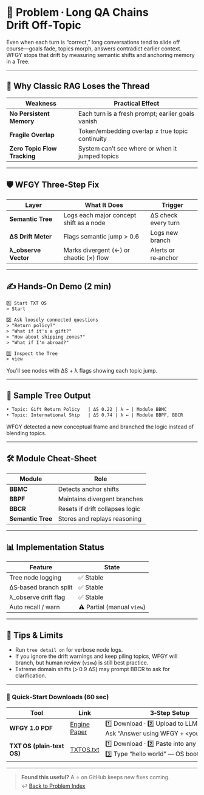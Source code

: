 # 📒 Problem · Long QA Chains Drift Off‑Topic

Even when each turn is “correct,” long conversations tend to slide off course—goals fade, topics morph, answers contradict earlier context. WFGY stops that drift by measuring semantic shifts and anchoring memory in a Tree.

---

## 🤔 Why Classic RAG Loses the Thread

| Weakness | Practical Effect |
|----------|------------------|
| **No Persistent Memory** | Each turn is a fresh prompt; earlier goals vanish |
| **Fragile Overlap** | Token/embedding overlap ≠ true topic continuity |
| **Zero Topic Flow Tracking** | System can’t see where or when it jumped topics |

---

## 🛡️ WFGY Three‑Step Fix

| Layer | What It Does | Trigger |
|-------|--------------|---------|
| **Semantic Tree** | Logs each major concept shift as a node | ΔS check every turn |
| **ΔS Drift Meter** | Flags semantic jump > 0.6 | Logs new branch |
| **λ_observe Vector** | Marks divergent (←) or chaotic (×) flow | Alerts or re‑anchor |

---

## ✍️ Hands‑On Demo (2 min)

```txt
1️⃣ Start TXT OS
> Start

2️⃣ Ask loosely connected questions
> "Return policy?"  
> "What if it's a gift?"  
> "How about shipping zones?"  
> "What if I'm abroad?"

3️⃣ Inspect the Tree
> view
````

You’ll see nodes with ΔS + λ flags showing each topic jump.

---

## 🔬 Sample Tree Output

```txt
• Topic: Gift Return Policy   | ΔS 0.22 | λ → | Module BBMC
• Topic: International Ship   | ΔS 0.74 | λ ← | Module BBPF, BBCR
```

WFGY detected a new conceptual frame and branched the logic instead of blending topics.

---

## 🛠 Module Cheat‑Sheet

| Module            | Role                            |
| ----------------- | ------------------------------- |
| **BBMC**          | Detects anchor shifts           |
| **BBPF**          | Maintains divergent branches    |
| **BBCR**          | Resets if drift collapses logic |
| **Semantic Tree** | Stores and replays reasoning    |

---

## 📊 Implementation Status

| Feature               | State                      |
| --------------------- | -------------------------- |
| Tree node logging     | ✅ Stable                   |
| ΔS‑based branch split | ✅ Stable                   |
| λ\_observe drift flag | ✅ Stable                   |
| Auto recall / warn    | ⚠️ Partial (manual `view`) |

---

## 📝 Tips & Limits

* Run `tree detail on` for verbose node logs.
* If you ignore the drift warnings and keep piling topics, WFGY will branch, but human review (`view`) is still best practice.
* Extreme domain shifts (> 0.9 ΔS) may prompt BBCR to ask for clarification.

---

### 🔗 Quick‑Start Downloads (60 sec)

| Tool                       | Link                                                | 3‑Step Setup                                                                             |
| -------------------------- | --------------------------------------------------- | ---------------------------------------------------------------------------------------- |
| **WFGY 1.0 PDF**           | [Engine Paper](https://zenodo.org/records/15630969) | 1️⃣ Download · 2️⃣ Upload to LLM · 3️⃣ Ask “Answer using WFGY + \<your question>”        |
| **TXT OS (plain‑text OS)** | [TXTOS.txt](https://zenodo.org/records/15788557)    | 1️⃣ Download · 2️⃣ Paste into any LLM chat · 3️⃣ Type “hello world” — OS boots instantly |

---

> **Found this useful?** A ⭐ on GitHub keeps new fixes coming.
> ↩︎ [Back to Problem Index](./README.md)


